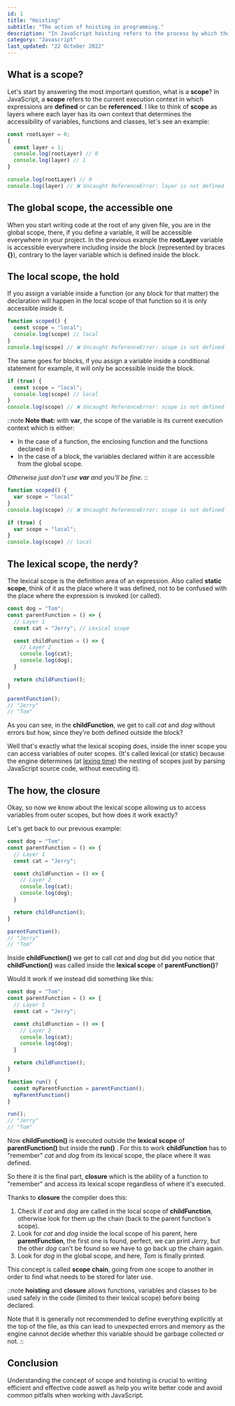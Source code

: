 ```yaml
---
id: 1
title: "Hoisting"
subtitle: "The action of hoisting in programming."
description: "In JavaScript hoisting refers to the process by which the compiler moves the declaration of functions, variables or classes up their scope, before the code is executed..."
category: "Javascript"
last_updated: "22 October 2022"
---
```


## What is a scope?

Let's start by answering the most important question, what is a **scope**? In JavaScript, a **scope** refers to the current execution context in which expressions are **defined** or can be **referenced**. I like to think of **scope** as layers where each layer has its own context that determines the accessibility of variables, functions and classes, let's see an example:

```js
const rootLayer = 0;
{
  const layer = 1;
  console.log(rootLayer) // 0
  console.log(layer) // 1
}

console.log(rootLayer) // 0
console.log(layer) // ❌ Uncaught ReferenceError: layer is not defined
```

## The global scope, the accessible one

When you start writing code at the root of any given file, you are in the global scope, there, if you define a variable, it will be accessible everywhere in your project. In the previous example the **rootLayer** variable is accessible everywhere including inside the block (represented by braces **{}**), contrary to the layer variable which is defined inside the block.

## The local scope, the hold

If you assign a variable inside a function (or any block for that matter) the declaration will happen in the local scope of that function so it is only accessible inside it.

```js
function scoped() {
  const scope = "local";
  console.log(scope) // local
}
console.log(scope) // ❌ Uncaught ReferenceError: scope is not defined 
```

The same goes for blocks, if you assign a variable inside a conditional statement for example, it will only be accessible inside the block.

```js
if (true) {
  const scope = "local";
  console.log(scope) // local
}
console.log(scope) // ❌ Uncaught ReferenceError: scope is not defined
```

::note
**Note that:** with **var**, the scope of the variable is its current execution context which is either:
- In the case of a function, the enclosing function and the functions declared in it
- In the case of a block, the variables declared within it are accessible from the global scope.

*Otherwise just don't use **var** and you'll be fine.*
::

```js
function scoped() {
  var scope = "local" 
}
console.log(scope) // ❌ Uncaught ReferenceError: scope is not defined

if (true) {
  var scope = "local";
}
console.log(scope) // local
```

## The lexical scope, the nerdy?

The lexical scope is the definition area of an expression. Also called **static scope**, think of it as the place where it was defined, not to be confused with the place where the expression is invoked (or called).

```js
const dog = "Tom";
const parentFunction = () => {
  // Layer 1
  const cat = "Jerry"; // Lexical scope

  const childFunction = () => {
    // Layer 2
    console.log(cat);
    console.log(dog);
  }

  return childFunction();
}

parentFunction();
// "Jerry"
// "Tom"
```

As you can see, in the **childFunction**, we get to call *cat* and *dog* without errors but how, since they're both defined outside the block?

Well that's exactly what the lexical scoping does, inside the inner scope you can access variables of outer scopes. (It's called lexical (or static) because the engine determines (at [lexing time](https://en.wikipedia.org/wiki/Lexical_analysis)) the nesting of scopes just by parsing JavaScript source code, without executing it).

## The how, the closure

Okay, so now we know about the lexical scope allowing us to access variables from outer scopes, but how does it work exactly?

Let's get back to our previous example:

```js
const dog = "Tom";
const parentFunction = () => {
  // Layer 1
  const cat = "Jerry";

  const childFunction = () => {
    // Layer 2
    console.log(cat);
    console.log(dog);
  }

  return childFunction();
}

parentFunction();
// "Jerry"
// "Tom"
```

Inside **childFunction()** we get to call *cat* and *dog* but did you notice that **childFunction()** was called inside the **lexical scope** of **parentFunction()**?

Would it work if we instead did something like this:

```js 
const dog = "Tom";
const parentFunction = () => {
  // Layer 1
  const cat = "Jerry";

  const childFunction = () => {
    // Layer 2
    console.log(cat);
    console.log(dog);
  }

  return childFunction();
}

function run() {
  const myParentFunction = parentFunction();
  myParentFunction()
}

run();
// "Jerry"
// "Tom"
```
Now **childFunction()** is executed outside the **lexical scope** of **parentFunction()** but inside the **run()** . For this to work **childFunction** has to "remember" *cat* and *dog* from its lexical scope, the place where it was defined.

So there it is the final part, **closure** which is the ability of a function to "remember" and access its lexical scope regardless of where it's executed.

Thanks to **closure** the compiler does this:
1. Check if *cat* and *dog* are called in the local scope of **childFunction**, otherwise look for them up the chain (back to the parent function's scope).
2. Look for *cat* and *dog* inside the local scope of his parent, here **parentFunction**, the first one is found, perfect, we can print *Jerry*, but the other *dog* can't be found so we have to go back up the chain again.
3. Look for *dog* in the global scope, and here, *Tom* is finally printed.

This concept is called **scope chain**, going from one scope to another in order to find what needs to be stored for later use.

::note
**hoisting** and **closure** allows functions, variables and classes to be used safely in the code (limited to their lexical scope) before being declared.

Note that it is generally not recommended to define everything explicitly at the top of the file, as this can lead to unexpected errors and memory as the engine cannot decide whether this variable should be garbage collected or not.
::

## Conclusion
Understanding the concept of scope and hoisting is crucial to writing efficient and effective code aswell as help you write better code and avoid common pitfalls when working with JavaScript.